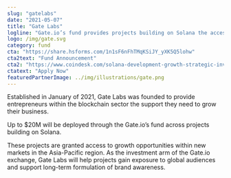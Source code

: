 ```yaml
---
slug: "gatelabs"
date: "2021-05-07"
title: "Gate Labs"
logline: "Gate.io’s fund provides projects building on Solana the access to growth opportunities within new markets in the Asia-Pacific region."
logo: /img/gate.svg
category: fund
cta: "https://share.hsforms.com/1n1sF6nFhTMqKSiJY_yXK5Q5lohw"
cta2text: "Fund Announcement"
cta2: "https://www.coindesk.com/solana-development-growth-strategic-investment-funds"
ctatext: "Apply Now"
featuredPartnerImage: ../img/illustrations/gate.png
---
```


Established in January of 2021, Gate Labs was founded to provide entrepreneurs within the blockchain sector the support they need to grow their business.

Up to $20M will be deployed through the Gate.io’s fund across projects building on Solana.

These projects are granted access to growth opportunities within new markets in the Asia-Pacific region. As the investment arm of the Gate.io exchange, Gate Labs will help projects gain exposure to global audiences and support long-term formulation of brand awareness.
